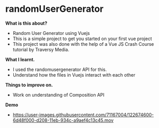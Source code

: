 # randomUserGenerator
**What is this about?**
- Random User Generator using Vuejs
- This is a simple project to get you started on your first vue project
- This project was also done with the help of a Vue JS Crash Course tutorial by Traversy Media.

**What I learnt.**
- I used the randomusergenerator API for this. 
- Understand how the files in Vuejs interact with each other

**Things to improve on.**
- Work on understanding of Composition API

**Demo**
- https://user-images.githubusercontent.com/71167004/122674600-6d48f000-d208-11eb-934c-a9aef4c13c45.mov





